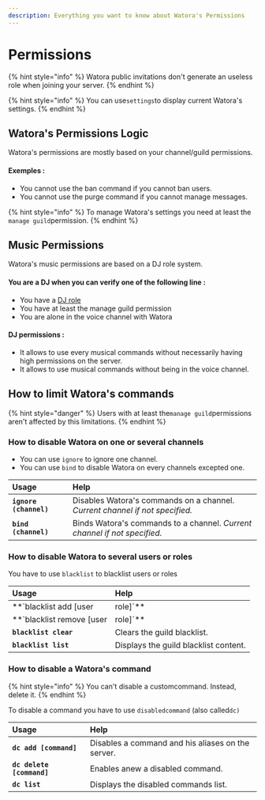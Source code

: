 ```yaml
---
description: Everything you want to know about Watora's Permissions
---
```


# Permissions

{% hint style="info" %}
Watora public invitations don't generate an useless role when joining your server. 
{% endhint %}

{% hint style="info" %}
You can use`settings`to display current Watora's settings.
{% endhint %}

## Watora's Permissions Logic

Watora's permissions are mostly based on your channel/guild permissions.

#### Exemples :

* You cannot use the ban command if you cannot ban users.
* You cannot use the purge command if you cannot manage messages.

{% hint style="info" %}
To manage Watora's settings you need at least the `manage guild`permission.
{% endhint %}

## Music Permissions

Watora's music permissions are based on a DJ role system.

#### You are a DJ when you can verify one of the following line :

* You have a [DJ role](settings.md#set-a-dj-role)
* You have at least the manage guild permission
* You are alone in the voice channel with Watora

#### DJ permissions :

* It allows to use every musical commands without necessarily having high permissions on the server.
* It allows to use musical commands without being in the voice channel.

## How to limit Watora's commands

{% hint style="danger" %}
Users with at least the`manage guild`permissions aren't affected by this limitations.
{% endhint %}

### How to disable Watora on one or several channels

* You can use `ignore` to ignore one channel.
* You can use `bind` to disable Watora on every channels excepted one.

| Usage | Help |
| :--- | :--- |
| **`ignore (channel)`** | Disables Watora's commands on a channel.  _Current channel if not specified._ |
| **`bind (channel)`** | Binds Watora's commands to a channel.  _Current channel if not specified._ |

### How to disable Watora to several users or roles

You have to use `blacklist` to blacklist users or roles

| Usage | Help |
| :--- | :--- |
| **`blacklist add [user|role]`** | Adds a user to the guild blacklist. |
| **`blacklist remove [user|role]`** | Removes a user or a role from the guild blacklist. |
| **`blacklist clear`** | Clears the guild blacklist. |
| **`blacklist list`** | Displays the guild blacklist content. |

### How to disable a Watora's command

{% hint style="info" %}
You can't disable a customcommand. Instead, delete it.
{% endhint %}

To disable a command you have to use `disabledcommand` \(also called`dc)`

| Usage | Help |
| :--- | :--- |
| **`dc add [command]`** | Disables a command and his aliases on the server. |
| **`dc delete [command]`** | Enables anew a disabled command. |
| **`dc list`** | Displays the disabled commands list. |


